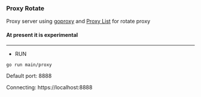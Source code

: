 ### Proxy Rotate
Proxy server using [goproxy](https://github.com/elazarl/goproxy) and [Proxy List](https://www.proxy-list.download/) for rotate proxy

#### At present it is experimental

---

- RUN
```bash
go run main/proxy
```
Default port: 8888

Connecting: https://localhost:8888